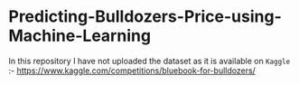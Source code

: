 # Predicting-Bulldozers-Price-using-Machine-Learning

In this repository I have not uploaded the dataset as it is available on `Kaggle` :- https://www.kaggle.com/competitions/bluebook-for-bulldozers/
